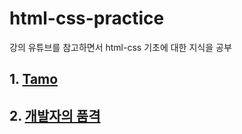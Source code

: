 # html-css-practice
강의 유튜브를 참고하면서 html-css 기초에 대한 지식을 공부

## 1. [Tamo](https://www.youtube.com/watch?v=5i30L-bEUCg)
## 2. [개발자의 품격](https://www.youtube.com/watch?v=cb7VlXqFla4)
